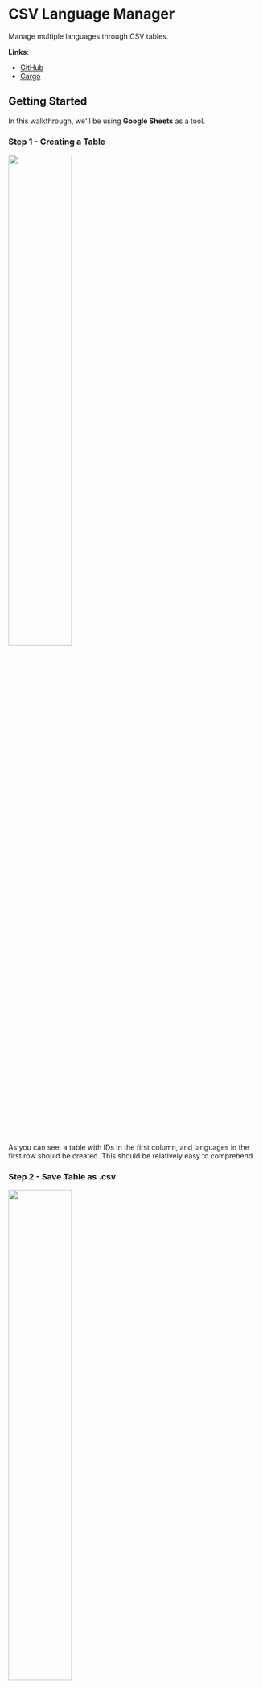 # CSV Language Manager
Manage multiple languages through CSV tables.

**Links**:
- [GitHub](https://github.com/paziphik/csvlm)
- [Cargo](https://crates.io/crates/csvlm)

## Getting Started
In this walkthrough, we'll be using **Google Sheets** as a tool.
### Step 1 - Creating a Table
<img src="http://luke.guru/2iQO5XK" width=50%>

As you can see, a table with IDs in the first column, and languages in the first row should be created. This should be
relatively easy to comprehend.

### Step 2 - Save Table as **.csv**
<img src="http://luke.guru/2jF1Aqq" width=50%>

### Step 3 - Add **csvlm** as Dependency
1. In your *cargo.toml* add
```Rust
[dependencies]
// Assign latest version (Might not be the one saying)
csvlm = "0.1.3"
```
<br>
2. In the command line run
`cargo install`
<br>
<br>
3. In your executable/library of choice add
```Rust
extern crate csvlm;

use csvlm::Manager;
```

### Step 4 - Create Manager & Parse
Now we need a manager that parses the information for us
```Rust
// The parameters are directory, filename & extension
// My file is located outside of the project
let mut manag = Manager::new("..", "test_table", ".txt");

// Then parse the file assigned
manag.parse();
```

### Step 5 - Set Default Language
```Rust
// (Code continues from earlier)
// Set your default language with any available language id
m.set_def(0);
// Get language reference & vector of word references as a tuple
let (lang, word_vec) = m.get_def();
```

## Models
### Language
``` Rust
id: i32,
name: String

// Initalizer
fn new(id: i32, name: &str) -> Language { /* ... */ }
```

### Word
``` Rust
id: i32,
lang_id: i32,
val: String

// Initalizer
fn new(id: i32, lang_id: i32, val: &str) -> Word { /* ... */ }
```

### Manager
``` Rust
file: File,
langs: Vec<Language>,
words: Vec<Word>,
def_lang: i32

// Initalizer
fn new(direc: &str, name: &str, ext: &str) -> Manager { /* ... */ }

// Further methods

// Parses languages & words into manager model
fn parse() { /* ... */ }

// Sets default language by language id
fn set_def(lang_id: i32) { /* ... */ }

// Returns reference to set def. language & vector of references to words of language
fn get_def() -> (&Language, Vec<&Word>) { /* ... */ }

// Returns references to word of current language at index
fn get_word(word_id: i32) -> &Word { /* ... */ }

// Returns vector of references of words of current language at indicies
fn get_words(word_ids: Vec<i32>) -> Vec<&Word> { /* ... */ }


```
